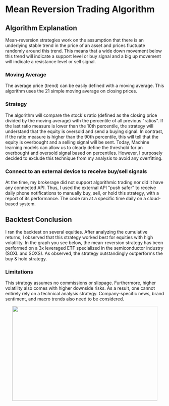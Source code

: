 # Mean Reversion Trading Algorithm 
## Algorithm Explanation
Mean-reversion strategies work on the assumption that there is an underlying stable trend in the price of an asset and prices fluctuate randomly around this trend. This means that a wide down movement below this trend will indicate a support level or buy signal and a big up movement will indicate a resistance level or sell signal. 

### Moving Average
The average price (trend) can be easily defined with a moving average. This algorithm uses the 21 simple moving average on closing prices.

### Strategy
The algorithm will compare the stock's ratio (defined as the closing price divided by the moving average) with the percentile of all previous "ratios". If the last ratio measure is lower than the 10th percentile, the strategy will understand that the equity is oversold and send a buying signal. In contrast, if the ratio measure is higher than the 90th percentile, this will tell that the equity is overbought and a selling signal will be sent. Today, Machine learning models can allow us to clearly define the threshold for an overbought and oversold signal based on percentiles. However, I purposely decided to exclude this technique from my analysis to avoid any overfitting. 

### Connect to an external device to receive buy/sell signals
At the time, my brokerage did not support algorithmic trading nor did it have any connected API. Thus, I used the external API "push safer" to receive daily phone notifications to manually buy, sell, or hold this strategy, with a report of its performance. The code ran at a specific time daily on a cloud-based system. 

## Backtest Conclusion
I ran the backtest on several equities. After analyzing the cumulative returns, I observed that this strategy worked best for equities with high volatility. In the graph you see below, the mean-reversion strategy has been performed on a 3x leveraged ETF specialized in the semiconductor industry (SOXL and SOXS). As observed, the strategy outstandingly outperforms the buy & hold strategy.

### Limitations
This strategy assumes no commissions or slippage. Furthermore, higher volatility also comes with higher downside risks. As a result, one cannot entirely rely on a technical analysis strategy. Company-specific news, brand sentiment, and macro trends also need to be considered.

<p align="center">
  <img width="460" height="300" src="[https://picsum.photos/460/300](https://github.com/codebyvictor/Mean-Reversion-Strategy/blob/404f71eb60bbd69d949853c37e512c08cfb1da81/strategy-graph.png
)">
</p>
